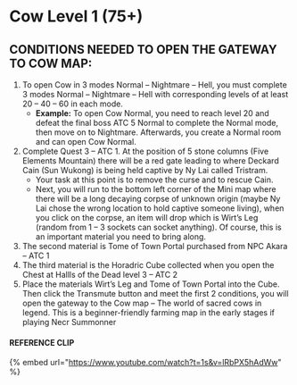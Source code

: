 # Cow Level 1 (75+)

## CONDITIONS NEEDED TO OPEN THE GATEWAY TO COW MAP:

1. To open Cow in 3 modes Normal – Nightmare – Hell, you must complete 3 modes Normal – Nightmare – Hell with corresponding levels of at least 20 – 40 – 60 in each mode.
   * **Example:** To open Cow Normal, you need to reach level 20 and defeat the final boss ATC 5 Normal to complete the Normal mode, then move on to Nightmare. Afterwards, you create a Normal room and can open Cow Normal.
2. Complete Quest 3 – ATC 1. At the position of 5 stone columns (Five Elements Mountain) there will be a red gate leading to where Deckard Cain (Sun Wukong) is being held captive by Ny Lai called Tristram.
   * Your task at this point is to remove the curse and to rescue Cain.
   * Next, you will run to the bottom left corner of the Mini map where there will be a long decaying corpse of unknown origin (maybe Ny Lai chose the wrong location to hold captive someone living), when you click on the corpse, an item will drop which is Wirt’s Leg (random from 1 – 3 sockets can socket anything). Of course, this is an important material you need to bring along.
3. The second material is Tome of Town Portal purchased from NPC Akara – ATC 1
4. The third material is the Horadric Cube collected when you open the Chest at Hallls of the Dead level 3 – ATC 2
5. Place the materials Wirt’s Leg and Tome of Town Portal into the Cube. Then click the Transmute button and meet the first 2 conditions, you will open the gateway to the Cow map – The world of sacred cows in legend. This is a beginner-friendly farming map in the early stages if playing Necr Summonner

#### REFERENCE CLIP <a href="#clip-reference" id="clip-reference"></a>

{% embed url="https://www.youtube.com/watch?t=1s&v=lRbPX5hAdWw" %}